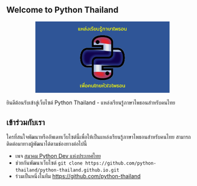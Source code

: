 ## Welcome to Python Thailand

<p align="center">
<img 
  src="assets/img/python-th-logo-big.png" 
  alt="python-th-logo" 
  width="70%" 
  height="auto"
/>
</p>

ยินดีต้อนรับเข้าสู่เว็บไซต์ Python Thailand - แหล่งเรียนรู้ภาษาไพธอนสำหรับคนไทย

## เข้าร่วมกับเรา

ใครที่สนใจพัฒนาหรืออัพเดทเว็บไซต์นี้เพื่อให้เป็นแหล่งเรียนรู้ภาษาไพธอนสำหรับคนไทย สามารถติดต่อมาทางผู้พัฒนาได้ตามช่องทางต่อไปนี้
- เพจ [สมาคม Python Dev แห่งประเทศไทย](https://www.facebook.com/thai.python.dev/)
- ช่วยกันพัฒนาเว็บไซต์
  `git clone https://github.com/python-thailand/python-thailand.github.io.git`
- ร่วมเป็นหนึ่งในทีม <https://github.com/python-thailand>
